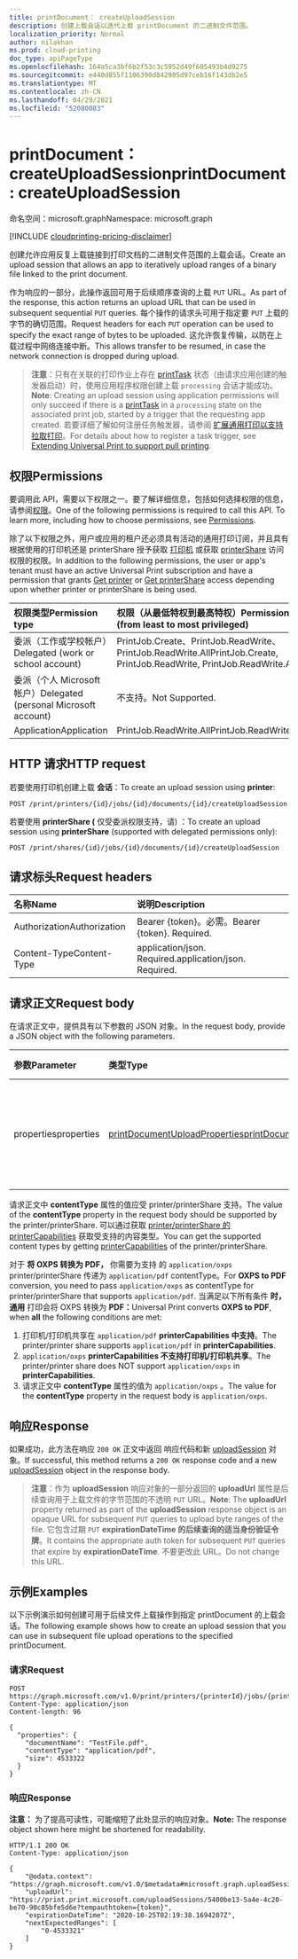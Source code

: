 ```yaml
---
title: printDocument： createUploadSession
description: 创建上载会话以迭代上载 printDocument 的二进制文件范围。
localization_priority: Normal
author: nilakhan
ms.prod: cloud-printing
doc_type: apiPageType
ms.openlocfilehash: 164a5ca3bf6b2f53c3c5952d49f605493b4d9275
ms.sourcegitcommit: e440d855f1106390d842905d97ceb16f143db2e5
ms.translationtype: MT
ms.contentlocale: zh-CN
ms.lasthandoff: 04/29/2021
ms.locfileid: "52080083"
---
```

# <a name="printdocument-createuploadsession"></a><span data-ttu-id="109de-103">printDocument： createUploadSession</span><span class="sxs-lookup"><span data-stu-id="109de-103">printDocument: createUploadSession</span></span>
<span data-ttu-id="109de-104">命名空间：microsoft.graph</span><span class="sxs-lookup"><span data-stu-id="109de-104">Namespace: microsoft.graph</span></span>

[!INCLUDE [cloudprinting-pricing-disclaimer](../../includes/cloudprinting-pricing-disclaimer.md)]

<span data-ttu-id="109de-105">创建允许应用反复上载链接到打印文档的二进制文件范围的上载会话。</span><span class="sxs-lookup"><span data-stu-id="109de-105">Create an upload session that allows an app to iteratively upload ranges of a binary file linked to the print document.</span></span>

<span data-ttu-id="109de-106">作为响应的一部分，此操作返回可用于后续顺序查询的上载 `PUT` URL。</span><span class="sxs-lookup"><span data-stu-id="109de-106">As part of the response, this action returns an upload URL that can be used in subsequent sequential `PUT` queries.</span></span> <span data-ttu-id="109de-107">每个操作的请求头可用于指定要 `PUT` 上载的字节的确切范围。</span><span class="sxs-lookup"><span data-stu-id="109de-107">Request headers for each `PUT` operation can be used to specify the exact range of bytes to be uploaded.</span></span> <span data-ttu-id="109de-108">这允许恢复传输，以防在上载过程中网络连接中断。</span><span class="sxs-lookup"><span data-stu-id="109de-108">This allows transfer to be resumed, in case the network connection is dropped during upload.</span></span> 

><span data-ttu-id="109de-109">**注意**：只有在关联的打印作业上存在 [printTask](../resources/printTask.md) 状态（由请求应用创建的触发器启动）时，使用应用程序权限创建上载 `processing` 会话才能成功。</span><span class="sxs-lookup"><span data-stu-id="109de-109">**Note**: Creating an upload session using application permissions will only succeed if there is a [printTask](../resources/printTask.md) in a `processing` state on the associated print job, started by a trigger that the requesting app created.</span></span> <span data-ttu-id="109de-110">若要详细了解如何注册任务触发器，请参阅 [扩展通用打印以支持拉取打印](/graph/universal-print-concept-overview#extending-universal-print-to-support-pull-printing)。</span><span class="sxs-lookup"><span data-stu-id="109de-110">For details about how to register a task trigger, see [Extending Universal Print to support pull printing](/graph/universal-print-concept-overview#extending-universal-print-to-support-pull-printing).</span></span>

## <a name="permissions"></a><span data-ttu-id="109de-111">权限</span><span class="sxs-lookup"><span data-stu-id="109de-111">Permissions</span></span>
<span data-ttu-id="109de-p103">要调用此 API，需要以下权限之一。要了解详细信息，包括如何选择权限的信息，请参阅[权限](/graph/permissions-reference)。</span><span class="sxs-lookup"><span data-stu-id="109de-p103">One of the following permissions is required to call this API. To learn more, including how to choose permissions, see [Permissions](/graph/permissions-reference).</span></span>

<span data-ttu-id="109de-114">除了以下权限之外，用户或应用的租户还必须具有活动的通用打印订阅，并且具有根据使用的打印机还是 printerShare 授予获取 [打印机](printer-get.md) 或获取 [printerShare](printershare-get.md) 访问权限的权限。</span><span class="sxs-lookup"><span data-stu-id="109de-114">In addition to the following permissions, the user or app's tenant must have an active Universal Print subscription and have a permission that grants [Get printer](printer-get.md) or [Get printerShare](printershare-get.md) access depending upon whether printer or printerShare is being used.</span></span>

| <span data-ttu-id="109de-115">权限类型</span><span class="sxs-lookup"><span data-stu-id="109de-115">Permission type</span></span>                        | <span data-ttu-id="109de-116">权限（从最低特权到最高特权）</span><span class="sxs-lookup"><span data-stu-id="109de-116">Permissions (from least to most privileged)</span></span> |
|:---------------------------------------|:--------------------------------------------|
| <span data-ttu-id="109de-117">委派（工作或学校帐户）</span><span class="sxs-lookup"><span data-stu-id="109de-117">Delegated (work or school account)</span></span>     | <span data-ttu-id="109de-118">PrintJob.Create、PrintJob.ReadWrite、PrintJob.ReadWrite.All</span><span class="sxs-lookup"><span data-stu-id="109de-118">PrintJob.Create, PrintJob.ReadWrite, PrintJob.ReadWrite.All</span></span> |
| <span data-ttu-id="109de-119">委派（个人 Microsoft 帐户）</span><span class="sxs-lookup"><span data-stu-id="109de-119">Delegated (personal Microsoft account)</span></span> | <span data-ttu-id="109de-120">不支持。</span><span class="sxs-lookup"><span data-stu-id="109de-120">Not Supported.</span></span> |
| <span data-ttu-id="109de-121">Application</span><span class="sxs-lookup"><span data-stu-id="109de-121">Application</span></span>                            | <span data-ttu-id="109de-122">PrintJob.ReadWrite.All</span><span class="sxs-lookup"><span data-stu-id="109de-122">PrintJob.ReadWrite.All</span></span> |

## <a name="http-request"></a><span data-ttu-id="109de-123">HTTP 请求</span><span class="sxs-lookup"><span data-stu-id="109de-123">HTTP request</span></span>

<!-- {
  "blockType": "ignored"
}
-->

<span data-ttu-id="109de-124">若要使用打印机创建上载 **会话**：</span><span class="sxs-lookup"><span data-stu-id="109de-124">To create an upload session using **printer**:</span></span> 

<!-- { "blockType": "ignored" } -->
```http
POST /print/printers/{id}/jobs/{id}/documents/{id}/createUploadSession
```

<span data-ttu-id="109de-125">若要使用 **printerShare (** 仅受委派权限支持，请) ：</span><span class="sxs-lookup"><span data-stu-id="109de-125">To create an upload session using **printerShare** (supported with delegated permissions only):</span></span> 

<!-- { "blockType": "ignored" } -->
```http
POST /print/shares/{id}/jobs/{id}/documents/{id}/createUploadSession
```

## <a name="request-headers"></a><span data-ttu-id="109de-126">请求标头</span><span class="sxs-lookup"><span data-stu-id="109de-126">Request headers</span></span>
|<span data-ttu-id="109de-127">名称</span><span class="sxs-lookup"><span data-stu-id="109de-127">Name</span></span>|<span data-ttu-id="109de-128">说明</span><span class="sxs-lookup"><span data-stu-id="109de-128">Description</span></span>|
|:---|:---|
|<span data-ttu-id="109de-129">Authorization</span><span class="sxs-lookup"><span data-stu-id="109de-129">Authorization</span></span>|<span data-ttu-id="109de-p104">Bearer {token}。必需。</span><span class="sxs-lookup"><span data-stu-id="109de-p104">Bearer {token}. Required.</span></span>|
|<span data-ttu-id="109de-132">Content-Type</span><span class="sxs-lookup"><span data-stu-id="109de-132">Content-Type</span></span>|<span data-ttu-id="109de-p105">application/json. Required.</span><span class="sxs-lookup"><span data-stu-id="109de-p105">application/json. Required.</span></span>|

## <a name="request-body"></a><span data-ttu-id="109de-135">请求正文</span><span class="sxs-lookup"><span data-stu-id="109de-135">Request body</span></span>
<span data-ttu-id="109de-136">在请求正文中，提供具有以下参数的 JSON 对象。</span><span class="sxs-lookup"><span data-stu-id="109de-136">In the request body, provide a JSON object with the following parameters.</span></span>

| <span data-ttu-id="109de-137">参数</span><span class="sxs-lookup"><span data-stu-id="109de-137">Parameter</span></span>    | <span data-ttu-id="109de-138">类型</span><span class="sxs-lookup"><span data-stu-id="109de-138">Type</span></span>        | <span data-ttu-id="109de-139">说明</span><span class="sxs-lookup"><span data-stu-id="109de-139">Description</span></span> |
|:-------------|:------------|:------------|
|<span data-ttu-id="109de-140">properties</span><span class="sxs-lookup"><span data-stu-id="109de-140">properties</span></span>|[<span data-ttu-id="109de-141">printDocumentUploadProperties</span><span class="sxs-lookup"><span data-stu-id="109de-141">printDocumentUploadProperties</span></span>](../resources/printDocumentUploadProperties.md)|<span data-ttu-id="109de-142">表示要上载的二进制文件的属性。</span><span class="sxs-lookup"><span data-stu-id="109de-142">Represents properties of the binary file to be uploaded.</span></span>|

<span data-ttu-id="109de-143">请求正文中 **contentType** 属性的值应受 printer/printerShare 支持。</span><span class="sxs-lookup"><span data-stu-id="109de-143">The value of the **contentType** property in the request body should be supported by the printer/printerShare.</span></span> <span data-ttu-id="109de-144">可以通过获取 [printer/printerShare 的 printerCapabilities](../resources/printercapabilities.md) 获取受支持的内容类型。</span><span class="sxs-lookup"><span data-stu-id="109de-144">You can get the supported content types by getting [printerCapabilities](../resources/printercapabilities.md) of the printer/printerShare.</span></span> 

<span data-ttu-id="109de-145">对于 **将 OXPS 转换为 PDF，** 你需要为支持 的 `application/oxps` printer/printerShare 传递为 `application/pdf` contentType。</span><span class="sxs-lookup"><span data-stu-id="109de-145">For **OXPS to PDF** conversion, you need to pass `application/oxps` as contentType for printer/printerShare that supports `application/pdf`.</span></span> <span data-ttu-id="109de-146">当满足以下所有条件 **时，通用** 打印会将 OXPS 转换为 **PDF：**</span><span class="sxs-lookup"><span data-stu-id="109de-146">Universal Print converts **OXPS to PDF**, when **all** the following conditions are met:</span></span> 
1.  <span data-ttu-id="109de-147">打印机/打印机共享在 `application/pdf` **printerCapabilities 中支持**。</span><span class="sxs-lookup"><span data-stu-id="109de-147">The printer/printer share supports `application/pdf` in **printerCapabilities**.</span></span> 
2.  <span data-ttu-id="109de-148">`application/oxps` **printerCapabilities 不支持打印机/打印机共享**。</span><span class="sxs-lookup"><span data-stu-id="109de-148">The printer/printer share does NOT support `application/oxps` in **printerCapabilities**.</span></span> 
3.  <span data-ttu-id="109de-149">请求正文中 **contentType** 属性的值为 `application/oxps` 。</span><span class="sxs-lookup"><span data-stu-id="109de-149">The value for the **contentType** property in the request body is `application/oxps`.</span></span>

## <a name="response"></a><span data-ttu-id="109de-150">响应</span><span class="sxs-lookup"><span data-stu-id="109de-150">Response</span></span>

<span data-ttu-id="109de-151">如果成功，此方法在响应 `200 OK` 正文中返回 响应代码和新 [uploadSession](../resources/uploadsession.md) 对象。</span><span class="sxs-lookup"><span data-stu-id="109de-151">If successful, this method returns a `200 OK` response code and a new [uploadSession](../resources/uploadsession.md) object in the response body.</span></span>

><span data-ttu-id="109de-152">**注意**：作为 **uploadSession** 响应对象的一部分返回的 **uploadUrl** 属性是后续查询用于上载文件的字节范围的不透明 `PUT` URL。</span><span class="sxs-lookup"><span data-stu-id="109de-152">**Note**: The **uploadUrl** property returned as part of the **uploadSession** response object is an opaque URL for subsequent `PUT` queries to upload byte ranges of the file.</span></span> <span data-ttu-id="109de-153">它包含过期 `PUT` **expirationDateTime 的后续查询的适当身份验证令牌**。</span><span class="sxs-lookup"><span data-stu-id="109de-153">It contains the appropriate auth token for subsequent `PUT` queries that expire by **expirationDateTime**.</span></span> <span data-ttu-id="109de-154">不要更改此 URL。</span><span class="sxs-lookup"><span data-stu-id="109de-154">Do not change this URL.</span></span>

## <a name="examples"></a><span data-ttu-id="109de-155">示例</span><span class="sxs-lookup"><span data-stu-id="109de-155">Examples</span></span>

<span data-ttu-id="109de-156">以下示例演示如何创建可用于后续文件上载操作到指定 printDocument 的上载会话。</span><span class="sxs-lookup"><span data-stu-id="109de-156">The following example shows how to create an upload session that you can use in subsequent file upload operations to the specified printDocument.</span></span>

### <a name="request"></a><span data-ttu-id="109de-157">请求</span><span class="sxs-lookup"><span data-stu-id="109de-157">Request</span></span>
<!-- {
  "blockType": "request",
  "name": "printdocument_createuploadsession"
}
-->
``` http
POST https://graph.microsoft.com/v1.0/print/printers/{printerId}/jobs/{printJobId}/documents/{printDocumentId}/createUploadSession
Content-Type: application/json
Content-length: 96

{
  "properties": {
    "documentName": "TestFile.pdf",
    "contentType": "application/pdf", 
    "size": 4533322
  }
}
```


### <a name="response"></a><span data-ttu-id="109de-158">响应</span><span class="sxs-lookup"><span data-stu-id="109de-158">Response</span></span>
<span data-ttu-id="109de-159">**注意：** 为了提高可读性，可能缩短了此处显示的响应对象。</span><span class="sxs-lookup"><span data-stu-id="109de-159">**Note:** The response object shown here might be shortened for readability.</span></span>
<!-- {
  "blockType": "response",
  "truncated": true,
  "@odata.type": "microsoft.graph.uploadSession"
}
-->
``` http
HTTP/1.1 200 OK
Content-Type: application/json

{
    "@odata.context": "https://graph.microsoft.com/v1.0/$metadata#microsoft.graph.uploadSession",
    "uploadUrl": "https://print.print.microsoft.com/uploadSessions/5400be13-5a4e-4c20-be70-90c85bfe5d6e?tempauthtoken={token}",
    "expirationDateTime": "2020-10-25T02:19:38.1694207Z",
    "nextExpectedRanges": [
        "0-4533321"
    ]
}
```

